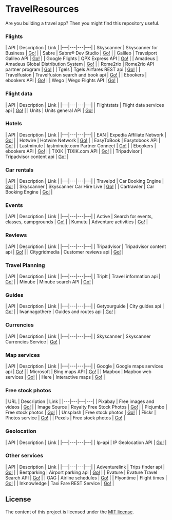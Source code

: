 # TravelResources
Are you building a travel app? Then you might find this repository useful.

### Flights

| API | Description | Link |
|---|---|---|---|
| Skyscanner | Skyscanner for Business | [Go!](http://en.business.skyscanner.net/) |
| Sabre | Sabre® Dev Studio | [Go!](https://developer.sabre.com/docs/read/REST_APIs) |
| Galileo | Travelport Galileo API | [Go!](https://developer.travelport.com/app/developer-network/classic-apis) |
| Google Flights | QPX Express API | [Go!](https://developers.google.com/qpx-express/) |
| Amadeus | Amadeus Global Distribution System | [Go!](http://api.dev.amadeus.net/api/index.htm) |
| Rome2rio | Rome2rio API partner program | [Go!](http://www.rome2rio.com/documentation/signup) |
| Tgels | Tgels Airfares REST api | [Go!](http://www.tgels.com/tapi/) |
| Travelfusion | Travelfusion search and book api | [Go!](http://xmldocs.travelfusion.com/home/search-and-book-api) |
| Ebookers | ebookers API | [Go!](http://affiliates.ebookers.com/news/new_ebookers_api_35/) |
| Wego | Wego Flights API | [Go!](http://support.wan.travel/hc/en-us/articles/200191669) |

### Flight data

| API | Description | Link |
|---|---|---|---|
| Flightstats | Flight data services api | [Go!](https://developer.flightstats.com/api-docs/airports/v1) |
| Units | Units general API | [Go!](http://units.d8u.us) |

### Hotels

| API | Description | Link |
|---|---|---|---|
| EAN | Expedia Affiliate Network | [Go!](http://developer.ean.com/) |
| Hotwire | Hotwire Network | [Go!](http://developer.hotwire.com/) |
| EasyToBook | Easytobook API | [Go!](http://www.etbxml.com/protocol/ApiFunctions.php) |
| Lastminute | lastminute.com Partner Connect  | [Go!](http://connect.lastminute.com/Developer) |
| Ebookers | ebookers API | [Go!](http://affiliates.ebookers.com/news/new_ebookers_api_35/) |
| TIXIK | TIXIK.com API | [Go!](http://www.tixik.com/info/api/) |
| Tripadvisor | Tripadvisor content api | [Go!](https://developer-tripadvisor.com/content-api/) |

### Car rentals

| API | Description | Link |
|---|---|---|---|
| Travelpd | Car Booking Engine | [Go!](http://www.travelpd.com/car-booking-engine) |
| Skyscanner | Skyscanner Car Hire Live | [Go!](http://business.skyscanner.net/portal/en-GB/Documentation/CarHireLivePricing) |
| Cartrawler | Car Booking Engine | [Go!](http://www.cartrawler.com/Cartrawler_Ajax_Booking_Engine.pdf) |

### Events

| API | Description | Link |
|---|---|---|---|
| Active | Search for events, classes, campgrounds | [Go!](http://developer.active.com/) |
| Kumutu | Adventure activities | [Go!](http://kumutu.com/api/methods) |

### Reviews

| API | Description | Link |
|---|---|---|---|
| Tripadvisor | Tripadvisor content api | [Go!](https://developer-tripadvisor.com/content-api/) |
| Citygridmedia | Customer reviews api | [Go!](http://docs.citygridmedia.com/display/citygridv2/Reviews+API) |

### Travel Planning

| API | Description | Link |
|---|---|---|---|
| TripIt | Travel information api | [Go!](https://www.tripit.com/developer) |
| Minube | Minube search API | [Go!](http://www.minube.com/api) |

### Guides

| API | Description | Link |
|---|---|---|---|
| Getyourguide |  City guides api | [Go!](https://api.getyourguide.com/) |
| Iwannagothere |  Guides and routes api | [Go!](http://iwannagothere.com/api/index.html) |

### Currencies

| API | Description | Link |
|---|---|---|---|
| Skyscanner | Skyscanner Currencies Service | [Go!](http://business.skyscanner.net/portal/en-GB/Documentation/Currencies) |

### Map services

| API | Description | Link |
|---|---|---|---|
| Google | Google maps services api | [Go!](https://developers.google.com/maps/) |
| Microsoft | Bing maps API | [Go!](https://www.microsoft.com/maps/choose-your-bing-maps-API.aspx) |
| Mapbox | Mapbox web services | [Go!](https://www.mapbox.com/api-documentation/) |
| Here | Interactive maps | [Go!](https://developer.here.com/develop/javascript-api) |

### Free stock photos

| URL | Description | Link |
|---|---|---|---|
| Pixabay  | Free images and videos | [Go!](https://pixabay.com/) |
| Image Source | Royalty Free Stock Photos | [Go!](http://www.imagesource.com/royalty-free) |
| Picjumbo  | Free stock photos | [Go!](https://www.picjumbo.com) |
| Unsplash  | Free stock photos | [Go!](https://unsplash.com/) |
| Flickr  | Photos service | [Go!](https://www.flickr.com/services/api/) |
| Pexels  | Free stock photos | [Go!](https://www.pexels.com/) |

### Geolocation

| API | Description | Link |
|---|---|---|---|
| Ip-api | IP Geolocation API | [Go!](http://ip-api.com/docs/) |

### Other services

| API | Description | Link |
|---|---|---|---|
| Adventurelink | Trips finder api | [Go!](http://api.adventurelink.com/) |
| Bestparking | Airport parking api | [Go!](http://www.bestparking.com/developers/) |
| Evature | Evature Travel Search API  | [Go!](http://freeapi.evature.com/) |
| OAG | Airline schedules  | [Go!](http://www.oag.com/schedules/schedulesondemand) |
| Flyontime | Flight times  | [Go!](http://www.flyontime.us/developers) |
| Inknowledge | Taxi Fare REST Service  | [Go!](http://inknowledge.co.uk/Products/TaxiFareWebServices.aspx) |


## License

The content of this project is licensed under the [MIT license](http://opensource.org/licenses/mit-license.php).
